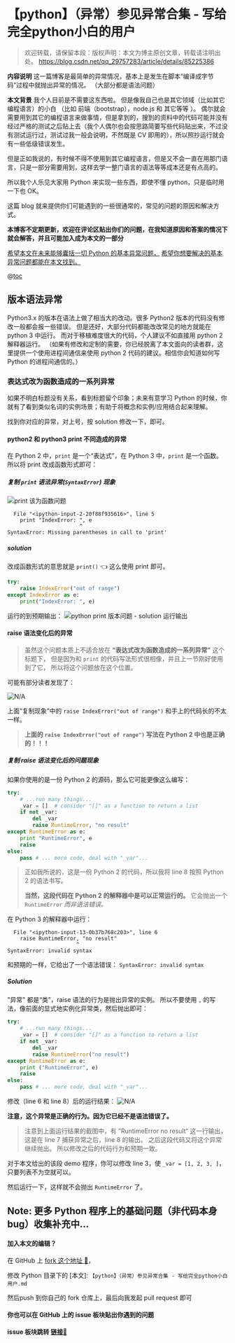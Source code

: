 # 【python】（异常）参见异常合集 - 写给完全python小白的用户

> 欢迎转载，请保留本段：版权声明：本文为博主原创文章，转载请注明出处。	https://blog.csdn.net/qq_29757283/article/details/85225386

**内容说明**
这一篇博客是最简单的异常情况，基本上是发生在脚本“编译成字节码”过程中就抛出异常的情况。
（大部分都是语法问题）

**本文背景**
我个人目前是不需要这东西啦。
但是像我自己也是其它领域（比如其它编程语言）的小白
（比如 前端（bootstrap），node.js 和 其它等等 ）。
偶尔就会需要用到其它的编程语言来做事情，但是拿到的，搜到的资料中的代码可能并没有经过严格的测试之后贴上去（我个人偶尔也会按思路简要写些代码贴出来，不过没有测试运行过，测试过我一般会说明，不然既是 CV 即用的），所以照抄运行就会有一些低级错误发生。

但是正如我说的，有时候不得不使用到其它编程语言，但是又不会一直在用那门语言，只是一部分需要用到，这样去学一整门语言的语法等等成本还是有点高的。

所以我个人乐见大家用 Python 来实现一些东西，即使不懂 python，只是临时用一下也 OK。

这篇 blog 就来提供你们可能遇到的一些很通常的，常见的问题的原因和解决方式。

**本博客不定期更新，欢迎在评论区贴出你们的问题，在我知道原因和答案的情况下就会解答，并且可能加入成为本文的一部分**

<u>希望本文在未来能够囊括一切 Python 的基本异常问题，</u>
<u>希望你想要解决的基本异常问题都能在本文找到。</u>

@[toc]( )

## 版本语法异常

Python3.x 的版本在语法上做了相当大的改动。很多 Python2 版本的代码没有修改一般都会报一些错误。
但是还好，大部分代码都能改改常见的地方就能在 python 3 中运行。
而对于移植难度很大的代码，个人建议不如直接用 python 2 解释器运行。
（如果有修改和定制的需要，你已经脱离了本文面向的读者群，这里提供一个使用进程间通信来使用 python 2 代码的建议。相信你会知道如何写 Python 的进程间通信的。）

### 表达式改为函数造成的一系列异常

如果不明白标题没有关系，看到标题留个印象；未来有意学习 Python 的时候，你就有了看到类似名词的实例场景；有助于将概念和实例/应用结合起来理解。

找到你对应的异常，对上号，按 solution 修改一下，即可。

#### python2 和 python3 print 不同造成的异常

在 Python 2 中，`print` 是一个“表达式”，在 Python 3 中，`print` 是一个函数。
所以将 print 改成函数形式即可：

##### 复制 `print` 语法异常(`SyntaxError`) 现象

![print 该为函数问题](https://img-blog.csdnimg.cn/20181223172856761.png)

```shell
  File "<ipython-input-2-20f88f935616>", line 5
    print "IndexError: ", e
                       ^
SyntaxError: Missing parentheses in call to 'print'
```

##### solution

改成函数形式的意思就是 `print()` :point_left: 这么使用 print 即可。

```python
try:
    raise IndexError("out of range")
except IndexError as e:
    print("IndexError: ", e)
```

运行的到预期输出：
![python print 版本问题 - solution 运行输出](https://img-blog.csdnimg.cn/20181223173253594.png)

#### raise 语法变化后的异常

> 虽然这个问题本质上不适合放在 **“表达式改为函数造成的一系列异常”** 这个标题下，
> 但是因为和 `print` 的代码写法形式很相像，并且上一节刚好使用到了它，
> 所以将这个问题放在这个位置。

可能有部分读者发现了：

![N/A](https://img-blog.csdnimg.cn/20181223181547412.png?x-oss-process=image/watermark,type_ZmFuZ3poZW5naGVpdGk,shadow_10,text_aHR0cHM6Ly9ibG9nLmNzZG4ubmV0L3FxXzI5NzU3Mjgz,size_16,color_FFFFFF,t_70)

上面“复制现象”中的 `raise IndexError("out of range")` 和手上的代码长的不太一样。
> **上面的 `raise IndexError("out of range")` 写法在 Python 2 中也是正确的！！！**

##### 复制 raise 语法变化后的问题现象
如果你使用的是一份 Python 2 的源码，那么它可能更像这么编写：

```python
try:
    # ...run many things...
    _var = []  # consider "[]" as a function to return a list
    if not _var:
        del _var
        raise RuntimeError, "no result"
except RuntimeError as e:
    print "RuntimeError", e
    raise
else:
    pass # ... more code, deal with "_var"...
```

> 正如我所说的，这是一份 Python 2 的代码，所以我将 line 8 按照 Python 2 的语法书写。
> 
> **当然，这段代码在 Python 2 的解释器中是可以正常运行的。** 它会抛出一个 `RuntimeError`  *而非语法错误。*

在 Python 3 的解释器中运行：
```shell
  File "<ipython-input-13-0b37b768c203>", line 6
    raise RuntimeError, "no result"
                      ^
SyntaxError: invalid syntax
```

和预期的一样，它给出了一个语法错误： `SyntaxError: invalid syntax`

##### Solution

"异常" 都是“类”，raise 语法的行为是抛出异常的实例。
所以不要使用 `,` 的写法，像前面的显式地实例化异常类，然后抛出即可：
```python
try:
    # ...run many things...
    _var = []  # consider "[]" as a function to return a list
    if not _var:
        del _var
        raise RuntimeError("no result")
except RuntimeError as e:
    print ("RuntimeError", e)
    raise
else:
    pass # ... more code, deal with "_var"...
```
修改（line 6 和 line 8）后的运行结果：
![N/A](https://img-blog.csdnimg.cn/20181223184736953.png?x-oss-process=image/watermark,type_ZmFuZ3poZW5naGVpdGk,shadow_10,text_aHR0cHM6Ly9ibG9nLmNzZG4ubmV0L3FxXzI5NzU3Mjgz,size_16,color_FFFFFF,t_70)

**注意，这个异常是正确的行为。因为它已经不是语法错误了。**
> 注意到上面运行结果的截图中，有 ”RuntimeError no result“ 这一行输出，
> 这是在 line 7 捕获异常之后，line 8 的输出。
> 之后这段代码又将这个异常继续抛出。
> 所以修改之后的代码行为和预期一致。

对于本文给出的该段 demo 程序，你可以修改 line 3，使 `_var = [1, 2, 3, ]`，只要列表不为空就可以。

然后运行一下，这样就不会抛出 `RuntimeError` 了。


## Note: 更多 Python 程序上的基础问题（非代码本身bug）收集补充中...

#### 加入本文的编辑？

在 GitHub 上 [fork 这个地址 :link:](https://github.com/RDpWTeHM/CSDN_Blog)，

修改 Python 目录下的
[本文]: `【python】（异常）参见异常合集 - 写给完全python小白用户.md`

然后push 到你自己的 fork 仓库上，最后向我发起 pull request 即可



#### 你也可以在 GitHub 上的 issue 板块贴出你遇到的问题

**issue 板块跳转 [链接:link:](https://github.com/RDpWTeHM/CSDN_Blog/issues/1)**



